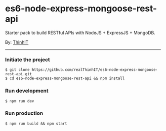 # es6-node-express-mongoose-rest-api

Starter pack to build RESTful APIs with NodeJS + ExpressJS + MongoDB.

By: [ThinhIT](http://thinhit.net/)

---

### Initiate the project

    $ git clone https://github.com/realThinhIT/es6-node-express-mongoose-rest-api.git
    $ cd es6-node-express-mongoose-rest-api && npm install


### Run development
    $ npm run dev 

### Run production
    $ npm run build && npm start
